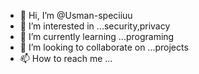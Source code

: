 - 👋 Hi, I’m @Usman-speciiuu
- 👀 I’m interested in ...security,privacy
- 🌱 I’m currently learning ...programing
- 💞️ I’m looking to collaborate on ...projects
- 📫 How to reach me ...

<!---
Usman-spec/Usman-spec is a ✨ special ✨ repository because its `README.md` (this file) appears on your GitHub profile.
You can click the Preview link to take a look at your changes.
--->
